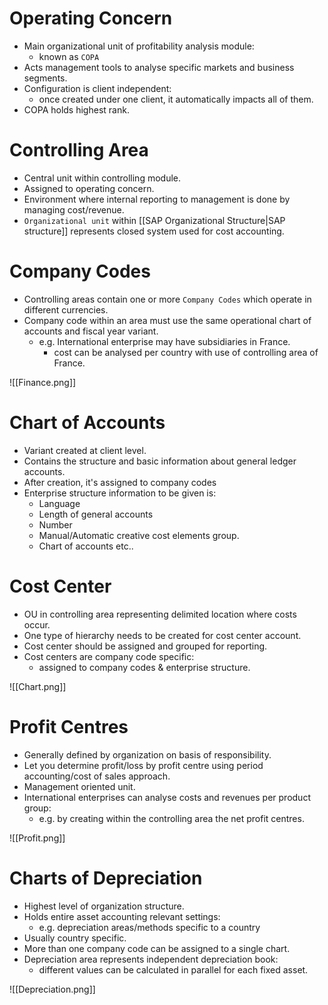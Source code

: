 # Operating Concern

- Main organizational unit of profitability analysis module:
	- known as `COPA`
- Acts management tools to analyse specific markets and business segments.
- Configuration is client independent:
	- once created under one client, it automatically impacts all of them.
- COPA holds highest rank.
# Controlling Area

- Central unit within controlling module.
- Assigned to operating concern.
- Environment where internal reporting to management is done by managing cost/revenue.
- `Organizational unit` within [[SAP Organizational Structure|SAP structure]] represents closed system used for cost accounting.
# Company Codes

- Controlling areas contain one or more `Company Codes` which operate in different currencies.
- Company code within an area must use the same operational chart of accounts and fiscal year variant.
	- e.g. International enterprise may have subsidiaries in France.
		- cost can be analysed per country with use of controlling area of France.

![[Finance.png]]
# Chart of Accounts

- Variant created at client level.
- Contains the structure and basic information about general ledger accounts.
- After creation, it's assigned to company codes 
- Enterprise structure information to be given is:
	- Language
	- Length of general accounts
	- Number
	- Manual/Automatic creative cost elements group.
	- Chart of accounts etc..
# Cost Center

- OU in controlling area representing delimited location where costs occur.
- One type of hierarchy needs to be created for cost center account.
- Cost center should be assigned and grouped for reporting.
- Cost centers are company code specific:
	- assigned to company codes & enterprise structure.

![[Chart.png]]
# Profit Centres

- Generally defined by organization on basis of responsibility.
- Let you determine profit/loss by profit centre using period accounting/cost of sales approach.
- Management oriented unit.
- International enterprises can analyse costs and revenues per product group:
	- e.g. by creating within the controlling area the net profit centres.

![[Profit.png]]
# Charts of Depreciation

- Highest level of organization structure.
- Holds entire asset accounting relevant settings:
	- e.g. depreciation areas/methods specific to a country
- Usually country specific.
- More than one company code can be assigned to a single chart.
- Depreciation area represents independent depreciation book:
	- different values can be calculated in parallel for each fixed asset.

![[Depreciation.png]]
